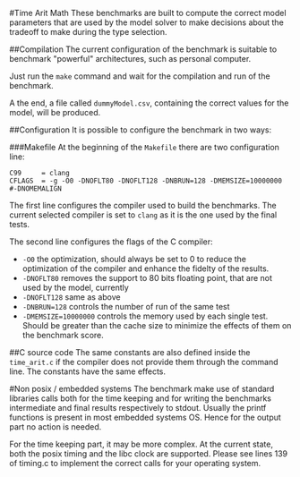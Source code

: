 #Time Arit Math
These benchmarks are built to compute the correct model parameters that are used by the model solver to make decisions
about the tradeoff to make during the type selection.

##Compilation
The current configuration of the benchmark is suitable to benchmark "powerful" architectures, such as personal computer.

Just run the `make` command and wait for the compilation and run of the benchmark.

A the end, a file called `dummyModel.csv`, containing the correct values for the model, will be produced.

##Configuration
It is possible to configure the benchmark in two ways:

###Makefile
At the beginning of the `Makefile` there are two configuration line:

```
C99 	= clang
CFLAGS	= -g -O0 -DNOFLT80 -DNOFLT128 -DNBRUN=128 -DMEMSIZE=10000000 #-DNOMEMALIGN
```
The first line configures the compiler used to build the benchmarks. The current selected compiler is set to `clang` as 
it is the one used by the final tests.

The second line configures the flags of the C compiler:
* `-O0` the optimization, should always be set to 0 to reduce the optimization of the compiler and enhance the fidelty of the results.
* `-DNOFLT80` removes the support to 80 bits floating point, that are not used by the model, currently
* `-DNOFLT128` same as above
* `-DNBRUN=128` controls the number of run of the same test
* `-DMEMSIZE=10000000` controls the memory used by each single test. 
  Should be greater than the cache size to minimize the effects of them on the benchmark score.

##C source code
The same constants are also defined inside the `time_arit.c` if the compiler does not provide them through the command line.
The constants have the same effects.

#Non posix / embedded systems
The benchmark make use of standard libraries calls both for the time keeping and for writing the benchmarks intermediate 
and final results respectively to stdout.
Usually the printf functions is present in most embedded systems OS. Hence for the output part no action is needed.

For the time keeping part, it may be more complex. At the current state, both the posix timing and the libc clock are supported.
Please see lines 139 of timing.c to implement the correct calls for your operating system.

